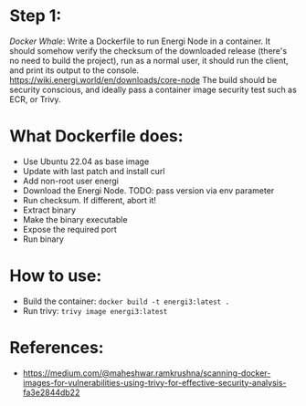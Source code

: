 # Step 1:

*Docker Whale*: Write a Dockerfile to run Energi Node in a container. It should somehow verify the checksum of the downloaded release (there's no need to build the project), run as a normal user, it should run the client, and print its output to the console.
https://wiki.energi.world/en/downloads/core-node
The build should be security conscious, and ideally pass a container image security test such as ECR, or Trivy.

# What Dockerfile does:
- Use Ubuntu 22.04 as base image
- Update with last patch and install curl
- Add non-root user energi
- Download the Energi Node. TODO: pass version via env parameter
- Run checksum. If different, abort it!
- Extract binary
- Make the binary executable
- Expose the required port
- Run binary

# How to use:
- Build the container: `docker build -t energi3:latest .`
- Run trivy: `trivy image energi3:latest`


# References:
- https://medium.com/@maheshwar.ramkrushna/scanning-docker-images-for-vulnerabilities-using-trivy-for-effective-security-analysis-fa3e2844db22